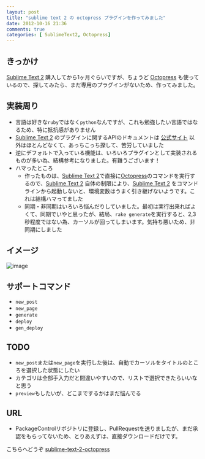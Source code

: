 ```yaml
---
layout: post
title: "sublime text 2 の octopress プラグインを作ってみました"
date: 2012-10-16 21:36
comments: true
categories: [ SublimeText2, Octopress]
---
```

## きっかけ
[Sublime Text 2] 購入してから1ヶ月ぐらいですが、ちょうど [Octopress] も使っているので、探してみたら、まだ専用のプラグインがないため、作ってみました。

<!-- more -->
## 実装周り
- 言語は好きな`ruby`ではなく`python`なんですが、これも勉強したい言語ではなるため、特に抵抗感がありません
- [Sublime Text 2] のプラグインに関するAPIのドキュメントは [公式サイト](http://www.sublimetext.com/docs/2/api_reference.html) 以外はほとんどなくて、あっちこっち探して、苦労していました
- 逆にデフォルトで入っている機能は、いろいろプラグインとして実装されるものが多い為、結構参考になりました。有難うございます！
- ハマったところ
	- 作ったものは、[Sublime Text 2]で直接に[Octopress]のコマンドを実行するので、[Sublime Text 2] 自体の制限により、[Sublime Text 2] をコマンドラインから起動しないと、環境変数はうまく引き継げないようです。これは結構ハマってました
	- 同期・非同期はいろいろ悩んだりしていました。最初は実行出来ればよくて、同期でいやと思ったが、結局、`rake generate`を実行すると、2,3秒程度ではない為、カーソルが回ってしまいます。気持ち悪いため、非同期にしました

## イメージ
![image](https://lh3.googleusercontent.com/-yFnkYy_h9bo/UHlZwhPHNKI/AAAAAAAACCE/njGTdOMnoD8/s800/Screen%2520Shot%25202012-10-13%2520at%252020.33.03.png)

## サポートコマンド

- `new_post`
- `new_page`
- `generate`
- `deploy`
- `gen_deploy`

## TODO

- `new_post`または`new_page`を実行した後は、自動でカーソルをタイトルのところを選択した状態にしたい
- カテゴリは全部手入力だと間違いやすいので、リストで選択できたらいいなと思う
- `preview`もしたいが、どこまでするかはまだ悩んでる

## URL
- PackageControlリポジトリに登録し、PullRequestを送りましたが、まだ承認をもらってないため、とりあえずは、直接ダウンロードだけです。

こちらへどうぞ [sublime-text-2-octopress](http://github.com/blueplanet/sublime-text-2-octopress)

[Sublime Text 2]: http://www.sublimetext.com/
[Octopress]: http://octopress.org/

